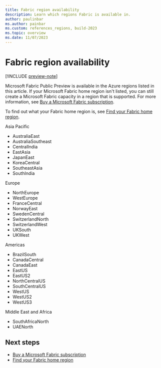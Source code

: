 ```yaml
---
title: Fabric region availability
description: Learn which regions Fabric is available in.
author: paulinbar
ms.author: painbar
ms.custom: references_regions, build-2023
ms.topic: overview
ms.date: 11/07/2023
---
```


# Fabric region availability

[!INCLUDE [preview-note](../includes/preview-note.md)]

Microsoft Fabric Public Preview is available in the Azure regions listed in this article. If your Microsoft Fabric home region isn't listed, you can still create a Microsoft Fabric capacity in a region that is supported. For more information, see [Buy a Microsoft Fabric subscription](../enterprise/buy-subscription.md).

To find out what your Fabric home region is, see [Find your Fabric home region](./find-fabric-home-region.md).

Asia Pacific
* AustraliaEast
* AustraliaSoutheast
* CentralIndia
* EastAsia
* JapanEast
* KoreaCentral
* SoutheastAsia
* SouthIndia

Europe
* NorthEurope
* WestEurope
* FranceCentral
* NorwayEast
* SwedenCentral
* SwitzerlandNorth
* SwitzerlandWest
* UKSouth
* UKWest

Americas
* BrazilSouth
* CanadaCentral
* CanadaEast
* EastUS
* EastUS2
* NorthCentralUS
* SouthCentralUS
* WestUS
* WestUS2
* WestUS3

Middle East and Africa
* SouthAfricaNorth
* UAENorth


## Next steps

* [Buy a Microsoft Fabric subscription](../enterprise/buy-subscription.md)
* [Find your Fabric home region](./find-fabric-home-region.md)
